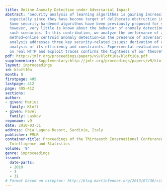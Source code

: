 ```yaml
---
title: Online Anomaly Detection under Adversarial Impact
abstract: 'Security analysis of learning algorithms is gaining increasing importance,
  especially since they have become target of deliberate obstruction in certain applications.
  Some security-hardened algorithms have been previously proposed for supervised learning;
  however, very little is known about the behavior of anomaly detection methods in
  such scenarios. In this contribution, we analyze the performance of a particular
  method—online centroid anomaly detection—in the presence of adversarial noise. Our
  analysis addresses three key security-related issues: derivation of an optimal attack,
  analysis of its efficiency and constraints. Experimental evaluation carried out
  on real HTTP and exploit traces confirms the tightness of our theoretical bounds.'
pdf: http://jmlr.org/proceedings/papers/v9/kloft10a/kloft10a.pdf
supplementary: Supplementary:http://jmlr.org/proceedings/papers/v9/kloft10a/kloft10aSupple.pdf
layout: inproceedings
id: kloft10a
month: 0
firstpage: 405
lastpage: 412
page: 405-412
sections: 
author:
- given: Marius
  family: Kloft
- given: Pavel
  family: Laskov
reponame: v9
date: 2010-03-31
address: Chia Laguna Resort, Sardinia, Italy
publisher: PMLR
container-title: Proceedings of the Thirteenth International Conference on Artificial
  Intelligence and Statistics
volume: '9'
genre: inproceedings
issued:
  date-parts:
  - 2010
  - 3
  - 31
# Format based on citeproc: http://blog.martinfenner.org/2013/07/30/citeproc-yaml-for-bibliographies/
---
```

